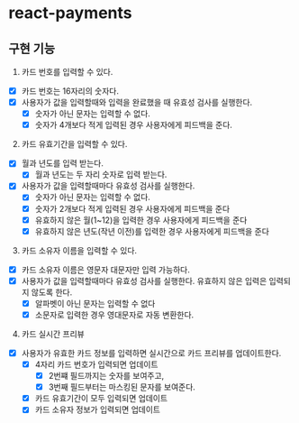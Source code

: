 # react-payments

## 구현 기능

1. 카드 번호를 입력할 수 있다.

- [x] 카드 번호는 16자리의 숫자다.
- [x] 사용자가 값을 입력할때와 입력을 완료했을 때 유효성 검사를 실행한다.
  - [x] 숫자가 아닌 문자는 입력할 수 없다.
  - [x] 숫자가 4개보다 적게 입력된 경우 사용자에게 피드백을 준다.

2. 카드 유효기간을 입력할 수 있다.

- [x] 월과 년도를 입력 받는다.
  - [x] 월과 년도는 두 자리 숫자로 입력 받는다.
- [x] 사용자가 값을 입력할때마다 유효성 검사를 실행한다.
  - [x] 숫자가 아닌 문자는 입력할 수 없다.
  - [x] 숫자가 2개보다 적게 입력된 경우 사용자에게 피드백을 준다
  - [x] 유효하지 않은 월(1~12)을 입력한 경우 사용자에게 피드백을 준다
  - [x] 유효하지 않은 년도(작년 이전)를 입력한 경우 사용자에게 피드백을 준다

3. 카드 소유자 이름을 입력할 수 있다.

- [x] 카드 소유자 이름은 영문자 대문자만 입력 가능하다.
- [x] 사용자가 값을 입력할때마다 유효성 검사를 실행한다. 유효하지 않은 입력은 입력되지 않도록 한다.
  - [x] 알파벳이 아닌 문자는 입력할 수 없다
  - [x] 소문자로 입력한 경우 영대문자로 자동 변환한다.

4. 카드 실시간 프리뷰

- [x] 사용자가 유효한 카드 정보를 입력하면 실시간으로 카드 프리뷰를 업데이트한다.
  - [x] 4자리 카드 번호가 입력되면 업데이트
    - [x] 2번쨰 필드까지는 숫자를 보여주고,
    - [x] 3번째 필드부터는 마스킹된 문자를 보여준다.
  - [x] 카드 유효기간이 모두 입력되면 업데이트
  - [x] 카드 소유자 정보가 입력되면 업데이트

